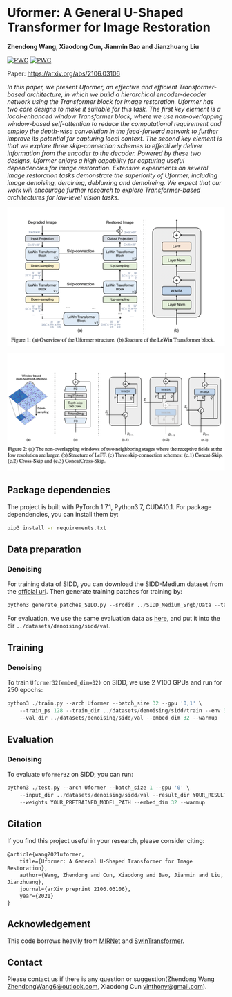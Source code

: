 # Uformer: A General U-Shaped Transformer for Image Restoration 
<b>Zhendong Wang, Xiaodong Cun, Jianmin Bao and Jianzhuang Liu</b>

[![PWC](https://img.shields.io/endpoint.svg?url=https://paperswithcode.com/badge/uformer-a-general-u-shaped-transformer-for/image-denoising-on-dnd)](https://paperswithcode.com/sota/image-denoising-on-dnd?p=uformer-a-general-u-shaped-transformer-for) [![PWC](https://img.shields.io/endpoint.svg?url=https://paperswithcode.com/badge/uformer-a-general-u-shaped-transformer-for/image-denoising-on-sidd)](https://paperswithcode.com/sota/image-denoising-on-sidd?p=uformer-a-general-u-shaped-transformer-for)

Paper: https://arxiv.org/abs/2106.03106

<i>In this paper, we present Uformer, an effective and efficient Transformer-based architecture, in which we build a hierarchical encoder-decoder network using the Transformer block for image restoration. Uformer has two core designs to make it suitable for this task. The first key element is a local-enhanced window Transformer block, where we use non-overlapping window-based self-attention to reduce the computational requirement and employ the depth-wise convolution in the feed-forward network to further improve its potential for capturing local context. The second key element is that we explore three skip-connection schemes to effectively deliver information from the encoder to the decoder. Powered by these two designs, Uformer enjoys a high capability for capturing useful dependencies for image restoration. Extensive experiments on several image restoration tasks demonstrate the superiority of Uformer, including image denoising, deraining, deblurring and demoireing. We expect that our work will encourage further research to explore Transformer-based architectures for low-level vision tasks.</i>

![Uformer](figs/nn.png)

![Details](figs/skip.png)

## Package dependencies
The project is built with PyTorch 1.7.1, Python3.7, CUDA10.1. For package dependencies, you can install them by:
```bash
pip3 install -r requirements.txt
```

## Data preparation 
### Denoising
For training data of SIDD, you can download the SIDD-Medium dataset from the [official url](https://www.eecs.yorku.ca/~kamel/sidd/dataset.php).
Then generate training patches for training by:
```python
python3 generate_patches_SIDD.py --srcdir ../SIDD_Medium_Srgb/Data --tar_dir ../datasets/denoising/sidd/train
```

For evaluation, we use the same evaluation data as [here](https://drive.google.com/drive/folders/1j5ESMU0HJGD-wU6qbEdnt569z7sM3479), and put it into the dir `../datasets/denoising/sidd/val`.

## Training
### Denoising
To train `Uformer32(embed_dim=32)` on SIDD, we use 2 V100 GPUs and run for 250 epochs:

```python
python3 ./train.py --arch Uformer --batch_size 32 --gpu '0,1' \
    --train_ps 128 --train_dir ../datasets/denoising/sidd/train --env 32_0705_1 \
    --val_dir ../datasets/denoising/sidd/val --embed_dim 32 --warmup
```

## Evaluation
### Denoising

To evaluate `Uformer32` on SIDD, you can run:

```python
python3 ./test.py --arch Uformer --batch_size 1 --gpu '0' \
    --input_dir ../datasets/denoising/sidd/val --result_dir YOUR_RESULT_DIR \
    --weights YOUR_PRETRAINED_MODEL_PATH --embed_dim 32 --warmup
```


## Citation
If you find this project useful in your research, please consider citing:

```
@article{wang2021uformer,
	title={Uformer: A General U-Shaped Transformer for Image Restoration},
	author={Wang, Zhendong and Cun, Xiaodong and Bao, Jianmin and Liu, Jianzhuang},
	journal={arXiv preprint 2106.03106},
	year={2021}
}
```

## Acknowledgement

This code borrows heavily from [MIRNet](https://github.com/swz30/MIRNet) and [SwinTransformer](https://github.com/microsoft/Swin-Transformer).


## Contact
Please contact us if there is any question or suggestion(Zhendong Wang ZhendongWang6@outlook.com, Xiaodong Cun vinthony@gmail.com).
